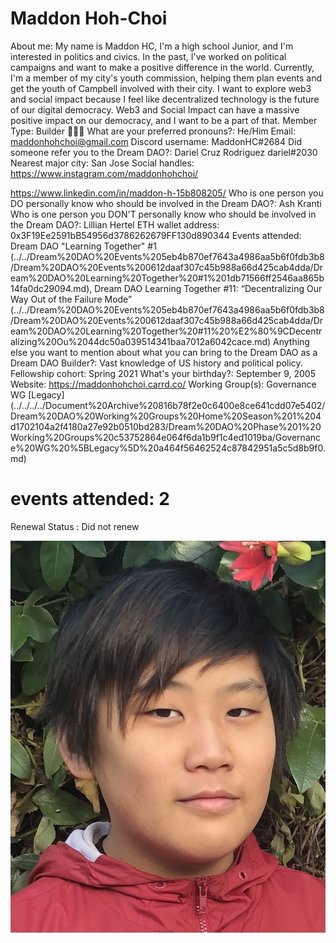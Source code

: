 # Maddon Hoh-Choi

About me: My name is Maddon HC, I'm a high school Junior, and I'm interested in politics and civics.  In the past, I've worked on political campaigns and want to make a positive difference in the world. Currently, I'm a member of my city's youth commission, helping them plan events and get the youth of Campbell involved with their city. I want to explore web3 and social impact because I feel like decentralized technology is the future of our digital democracy. Web3 and Social Impact can have a massive positive impact on our democracy, and I want to be a part of that.
Member Type: Builder 👷🏾‍♀️
What are your preferred pronouns?: He/Him
Email: maddonhohchoi@gmail.com
Discord username: MaddonHC#2684
Did someone refer you to the Dream DAO?: Dariel Cruz Rodriguez dariel#2030
Nearest major city: San Jose
Social handles: https://www.instagram.com/maddonhohchoi/

https://www.linkedin.com/in/maddon-h-15b808205/
Who is one person you DO personally know who should be involved in the Dream DAO?: Ash Kranti
Who is one person you DON'T personally know who should be involved in the Dream DAO?: Lillian Hertel
ETH wallet address: 0x3F19Ee2591bB54956d3786262679FF130d890344
Events attended: Dream DAO "Learning Together" #1 (../../Dream%20DAO%20Events%205eb4b870ef7643a4986aa5b6f0fdb3b8/Dream%20DAO%20Events%200612daaf307c45b988a66d425cab4dda/Dream%20DAO%20Learning%20Together%20#1%201db71566ff2546aa865b14fa0dc29094.md), Dream DAO Learning Together #11: “Decentralizing Our Way Out of the Failure Mode” (../../Dream%20DAO%20Events%205eb4b870ef7643a4986aa5b6f0fdb3b8/Dream%20DAO%20Events%200612daaf307c45b988a66d425cab4dda/Dream%20DAO%20Learning%20Together%20#11%20%E2%80%9CDecentralizing%20Ou%2044dc50a039514341baa7012a6042cace.md)
Anything else you want to mention about what you can bring to the Dream DAO as a Dream DAO Builder?: Vast knowledge of US history and political policy. 
Fellowship cohort: Spring 2021
What's your birthday?: September 9, 2005
Website: https://maddonhohchoi.carrd.co/
Working Group(s): Governance WG [Legacy] (../../../../Document%20Archive%20816b78f2e0c6400e8ce641cdd07e5402/Dream%20DAO%20Working%20Groups%20Home%20Season%201%204d1702104a2f4180a27e92b0510bd283/Dream%20DAO%20Phase%201%20Working%20Groups%20c53752864e064f6da1b9f1c4ed1019ba/Governance%20WG%20%5BLegacy%5D%20a464f56462524c87842951a5c5d8b9f0.md)
# events attended: 2
Renewal Status : Did not renew

![Untitled](Maddon%20Hoh-Choi%204048e2aa581941d1aa7ea5a605589c85/Untitled.png)